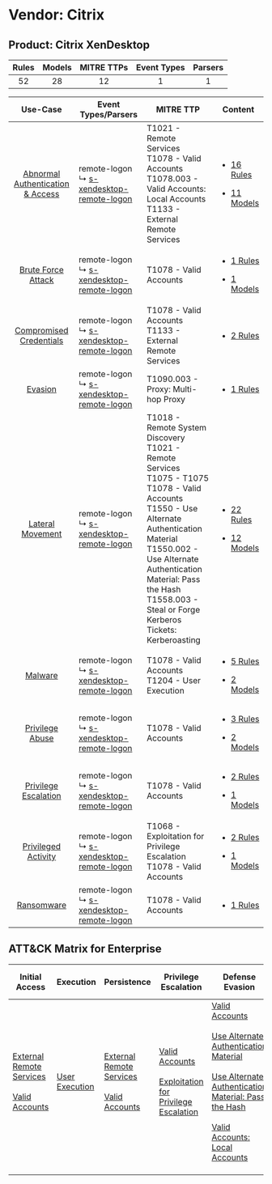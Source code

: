 Vendor: Citrix
==============
Product: Citrix XenDesktop
--------------------------
| Rules | Models | MITRE TTPs | Event Types | Parsers |
|:-----:|:------:|:----------:|:-----------:|:-------:|
|  52   |   28   |     12     |      1      |    1    |

|                                           Use-Case                                           | Event Types/Parsers                                                                                     | MITRE TTP                                                                                                                                                                                                                                                                                    | Content                                                                                                                                |
|:--------------------------------------------------------------------------------------------:| ------------------------------------------------------------------------------------------------------- | -------------------------------------------------------------------------------------------------------------------------------------------------------------------------------------------------------------------------------------------------------------------------------------------- | -------------------------------------------------------------------------------------------------------------------------------------- |
| [Abnormal Authentication & Access](../../../UseCases/uc_abnormal_authentication_&_access.md) |  remote-logon<br> ↳ [s-xendesktop-remote-logon](Parsers/parserContent_s-xendesktop-remote-logon.md)<br> | T1021 - Remote Services<br>T1078 - Valid Accounts<br>T1078.003 - Valid Accounts: Local Accounts<br>T1133 - External Remote Services<br>                                                                                                                                                      | [<ul><li>16 Rules</li></ul><ul><li>11 Models</li></ul>](Rules_Models/r_m_citrix_citrix_xendesktop_Abnormal_Authentication_&_Access.md) |
|               [Brute Force Attack](../../../UseCases/uc_brute_force_attack.md)               |  remote-logon<br> ↳ [s-xendesktop-remote-logon](Parsers/parserContent_s-xendesktop-remote-logon.md)<br> | T1078 - Valid Accounts<br>                                                                                                                                                                                                                                                                   | [<ul><li>1 Rules</li></ul><ul><li>1 Models</li></ul>](Rules_Models/r_m_citrix_citrix_xendesktop_Brute_Force_Attack.md)                 |
|          [Compromised Credentials](../../../UseCases/uc_compromised_credentials.md)          |  remote-logon<br> ↳ [s-xendesktop-remote-logon](Parsers/parserContent_s-xendesktop-remote-logon.md)<br> | T1078 - Valid Accounts<br>T1133 - External Remote Services<br>                                                                                                                                                                                                                               | [<ul><li>2 Rules</li></ul>](Rules_Models/r_m_citrix_citrix_xendesktop_Compromised_Credentials.md)                                      |
|                          [Evasion](../../../UseCases/uc_evasion.md)                          |  remote-logon<br> ↳ [s-xendesktop-remote-logon](Parsers/parserContent_s-xendesktop-remote-logon.md)<br> | T1090.003 - Proxy: Multi-hop Proxy<br>                                                                                                                                                                                                                                                       | [<ul><li>1 Rules</li></ul>](Rules_Models/r_m_citrix_citrix_xendesktop_Evasion.md)                                                      |
|                 [Lateral Movement](../../../UseCases/uc_lateral_movement.md)                 |  remote-logon<br> ↳ [s-xendesktop-remote-logon](Parsers/parserContent_s-xendesktop-remote-logon.md)<br> | T1018 - Remote System Discovery<br>T1021 - Remote Services<br>T1075 - T1075<br>T1078 - Valid Accounts<br>T1550 - Use Alternate Authentication Material<br>T1550.002 - Use Alternate Authentication Material: Pass the Hash<br>T1558.003 - Steal or Forge Kerberos Tickets: Kerberoasting<br> | [<ul><li>22 Rules</li></ul><ul><li>12 Models</li></ul>](Rules_Models/r_m_citrix_citrix_xendesktop_Lateral_Movement.md)                 |
|                          [Malware](../../../UseCases/uc_malware.md)                          |  remote-logon<br> ↳ [s-xendesktop-remote-logon](Parsers/parserContent_s-xendesktop-remote-logon.md)<br> | T1078 - Valid Accounts<br>T1204 - User Execution<br>                                                                                                                                                                                                                                         | [<ul><li>5 Rules</li></ul><ul><li>2 Models</li></ul>](Rules_Models/r_m_citrix_citrix_xendesktop_Malware.md)                            |
|                  [Privilege Abuse](../../../UseCases/uc_privilege_abuse.md)                  |  remote-logon<br> ↳ [s-xendesktop-remote-logon](Parsers/parserContent_s-xendesktop-remote-logon.md)<br> | T1078 - Valid Accounts<br>                                                                                                                                                                                                                                                                   | [<ul><li>3 Rules</li></ul><ul><li>2 Models</li></ul>](Rules_Models/r_m_citrix_citrix_xendesktop_Privilege_Abuse.md)                    |
|             [Privilege Escalation](../../../UseCases/uc_privilege_escalation.md)             |  remote-logon<br> ↳ [s-xendesktop-remote-logon](Parsers/parserContent_s-xendesktop-remote-logon.md)<br> | T1078 - Valid Accounts<br>                                                                                                                                                                                                                                                                   | [<ul><li>2 Rules</li></ul><ul><li>1 Models</li></ul>](Rules_Models/r_m_citrix_citrix_xendesktop_Privilege_Escalation.md)               |
|              [Privileged Activity](../../../UseCases/uc_privileged_activity.md)              |  remote-logon<br> ↳ [s-xendesktop-remote-logon](Parsers/parserContent_s-xendesktop-remote-logon.md)<br> | T1068 - Exploitation for Privilege Escalation<br>T1078 - Valid Accounts<br>                                                                                                                                                                                                                  | [<ul><li>2 Rules</li></ul><ul><li>1 Models</li></ul>](Rules_Models/r_m_citrix_citrix_xendesktop_Privileged_Activity.md)                |
|                       [Ransomware](../../../UseCases/uc_ransomware.md)                       |  remote-logon<br> ↳ [s-xendesktop-remote-logon](Parsers/parserContent_s-xendesktop-remote-logon.md)<br> | T1078 - Valid Accounts<br>                                                                                                                                                                                                                                                                   | [<ul><li>1 Rules</li></ul>](Rules_Models/r_m_citrix_citrix_xendesktop_Ransomware.md)                                                   |

ATT&CK Matrix for Enterprise
----------------------------
| Initial Access                                                                                                                                   | Execution                                                           | Persistence                                                                                                                                      | Privilege Escalation                                                                                                                                          | Defense Evasion                                                                                                                                                                                                                                                                                                                                                   | Credential Access                                                                                                                                                                           | Discovery                                                                    | Lateral Movement                                                                                                                                               | Collection | Command and Control                                                                                                                       | Exfiltration | Impact |
| ------------------------------------------------------------------------------------------------------------------------------------------------ | ------------------------------------------------------------------- | ------------------------------------------------------------------------------------------------------------------------------------------------ | ------------------------------------------------------------------------------------------------------------------------------------------------------------- | ----------------------------------------------------------------------------------------------------------------------------------------------------------------------------------------------------------------------------------------------------------------------------------------------------------------------------------------------------------------- | ------------------------------------------------------------------------------------------------------------------------------------------------------------------------------------------- | ---------------------------------------------------------------------------- | -------------------------------------------------------------------------------------------------------------------------------------------------------------- | ---------- | ----------------------------------------------------------------------------------------------------------------------------------------- | ------------ | ------ |
| [External Remote Services](https://attack.mitre.org/techniques/T1133)<br><br>[Valid Accounts](https://attack.mitre.org/techniques/T1078)<br><br> | [User Execution](https://attack.mitre.org/techniques/T1204)<br><br> | [External Remote Services](https://attack.mitre.org/techniques/T1133)<br><br>[Valid Accounts](https://attack.mitre.org/techniques/T1078)<br><br> | [Valid Accounts](https://attack.mitre.org/techniques/T1078)<br><br>[Exploitation for Privilege Escalation](https://attack.mitre.org/techniques/T1068)<br><br> | [Valid Accounts](https://attack.mitre.org/techniques/T1078)<br><br>[Use Alternate Authentication Material](https://attack.mitre.org/techniques/T1550)<br><br>[Use Alternate Authentication Material: Pass the Hash](https://attack.mitre.org/techniques/T1550/002)<br><br>[Valid Accounts: Local Accounts](https://attack.mitre.org/techniques/T1078/003)<br><br> | [Steal or Forge Kerberos Tickets](https://attack.mitre.org/techniques/T1558)<br><br>[Steal or Forge Kerberos Tickets: Kerberoasting](https://attack.mitre.org/techniques/T1558/003)<br><br> | [Remote System Discovery](https://attack.mitre.org/techniques/T1018)<br><br> | [Remote Services](https://attack.mitre.org/techniques/T1021)<br><br>[Use Alternate Authentication Material](https://attack.mitre.org/techniques/T1550)<br><br> |            | [Proxy: Multi-hop Proxy](https://attack.mitre.org/techniques/T1090/003)<br><br>[Proxy](https://attack.mitre.org/techniques/T1090)<br><br> |              |        |